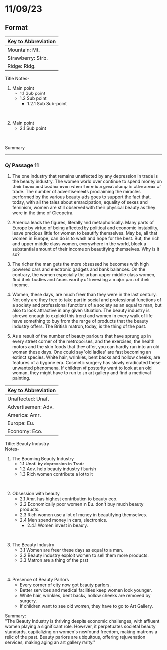 # 11/09/23 

## Format 

|Key to Abbreviation|
|-|
|Mountain: Mt.|
|Strawberry: Strb. |
|Ridge: Ridg.|

Title 
Notes- 

1. Main point 
    - 1.1 Sub point 
    - 1.2 Sub point
      - 1.2.1 Sub Sub-point

<br>

2. Main point  
    - 2.1 Sub point

<br> 

Summary 

--- 

### Q/ Passage 11

1. The one industry that remains unaffected by any depression in trade is the beauty industry. The women world over continue to spend money on their faces and bodies even when there is a great slump in othe areas of trade. The number of advertisements proclaiming the miracles performed by the various beauty aids goes to support the fact that, today, with all the tales about emancipation, equality of sexes and feminism, women are still observed with their physical beauty as they were in the time of Cleopetra.

2. America leads the figures, literally and metaphorically. Many parts of Europe by virtue of being affected by political and economic instability, leave precious little for women to beautify themselves. May be, all that women in Europe, can do is to wash and hope for the best. But, the rich and upper middle class women, everywhere in the world, block a substantial amount of their income on beautifying themselves. Why is it so? 

3. The richer the man gets the more obsessed he becomes with high powered cars and electronic gadgets and bank balances. On the contrary, the women especially the urban upper middle class women, find their bodies and faces worthy of investing a major part of their income. 

4. Women, these days, are much freer than they were in the last century. Not only are they free to take part in social and professional functions of a society and professional functions of a society as an equal to man, but also to look attractive in any given situation. The beauty industry is shrewd enough to exploid this trend and women in every walk of life have something to buy from the range of products that the beauty industry offers. The British matron, today, is the thing of the past.

5. As a result of the number of beauty parlours that have sprung up in every street corner of the metropolises, and the exercises, the health motors and the skin foods that they offer, you can hardly run into an old woman these days. One could say 'old ladies' are fast becoming an extinct species. White hair, wrinkles, bent backs and hollow cheeks, are features of a bygone era. Cosmetic surgery has slowly eradicated these unwanted phenomena. If children of posterity want to look at an old woman, they might have to run to an art gallery and find a medieval painting. 

|Key to Abbreviation|
|-|
|Unaffected: Unaf.|
|Advertisemen: Adv.|
|America: Amr.|
|Europe: Eu.| 
|Economy: Eco.| 

Title: Beauty Industry  
Notes- 

1. The Booming Beauty Industry
    - 1.1 Unaf. by depression in Trade
    - 1.2 Adv. help beauty industry flourish
    - 1.3 Rich women contribute a lot to it

<br>

2. Obsession with beauty
   - 2.1 Amr. has highest contribution to beauty eco.
   - 2.2 Economically poor women in Eu. don't buy much beauty products. 
   - 2.3 Rich women use a lot of money in beautifying themselves. 
   - 2.4 Men spend money in cars, electronics.
        - 2.4.1 Women invest in beauty. 

<br> 

3. The Beauty Industry
    - 3.1 Women are freer these days as equal to a man. 
    - 3.2 Beauty industry exploit women to sell them more products.
    - 3.3 Matron are a thing of the past 

<br> 

4. Presence of Beauty Parlors
    - Every corner of city now got beauty parlors. 
    - Better services and medical facilities keep women look younger. 
    - White hair, wrinkles, bent backs, hollow cheeks are removed by surgery. 
    - If children want to see old women, they have to go to Art Gallery. 

Summary:  
"The Beauty Industry is thriving despite economic challenges, with affluent women playing a significant role. However, it perpetuates societal beauty standards, capitalizing on women's newfound freedom, making matrons a relic of the past. Beauty parlors are ubiquitous, offering rejuvenation services, making aging an art gallery rarity."
